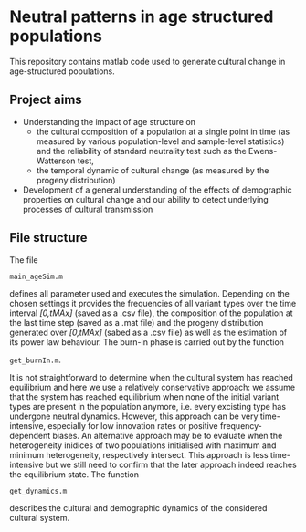 # Neutral patterns in age structured populations

This repository contains matlab code used to generate cultural change in age-structured populations. 

## Project aims

* Understanding the impact of age structure on 
  * the cultural composition of a population at a single point in time (as measured by various population-level and sample-level statistics) and the reliability of standard neutrality test such as the Ewens-Watterson test,
  * the temporal dynamic of cultural change (as measured by the progeny distribution)
* Development of a general understanding of the effects of demographic properties on cultural change and our ability to detect underlying processes of cultural transmission  

## File structure

The file

`main_ageSim.m`

defines all parameter used and executes the simulation. Depending on the chosen settings it provides the frequencies of all variant types over the time interval _[0,tMAx]_ (saved as a .csv file), the composition of the population at the last time step (saved as a .mat file) and the progeny distribution generated over _[0,tMAx]_ (sabed as a .csv file) as well as the estimation of its power law behaviour. The burn-in phase is carried out by the function

`get_burnIn.m`.

It is not straightforward to determine when the cultural system has reached equilibrium and here we use a relatively conservative approach: we assume that the system has reached equilibrium when none of the initial variant types are present in the population anymore, i.e. every excisting type has undergone neutral dynamics. However, this approach can be very time-intensive, especially for low innovation rates or positive frequency-dependent biases. An alternative approach may be to evaluate when the heterogeneity inidices of two populations initialised with maximum and minimum heterogeneity, respectively intersect. This approach is less time-intensive but we still need to confirm that the later approach indeed reaches the equilibrium state. The function 

`get_dynamics.m`

describes the cultural and demographic dynamics of the considered cultural system. 
